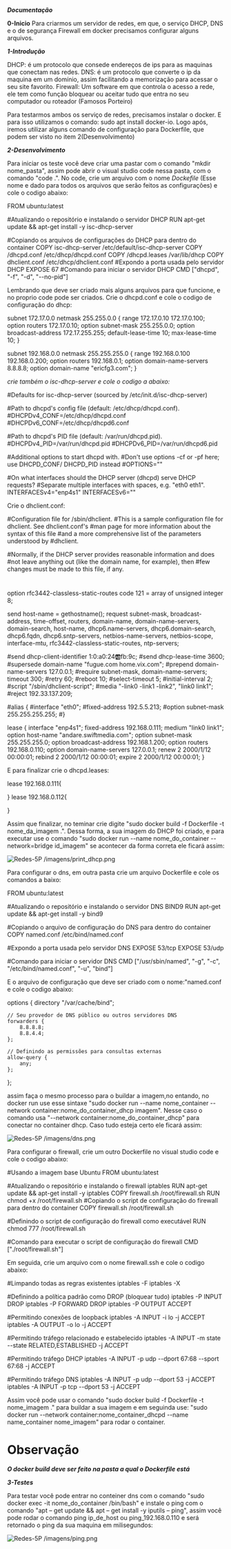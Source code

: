 ***Documentação***

**0-Inicio**
Para criarmos um servidor de redes, em que, o serviço DHCP, DNS e o de segurança Firewall em docker precisamos configurar alguns arquivos.

***1-Introdução***

DHCP: é um protocolo que consede endereços de ips para as maquinas que conectam nas redes.
DNS: é um protocolo que converte o ip da maquina em um domínio, assim facilitando a memorização para acessar o seu site favorito.
Firewall: Um software em que controla o acesso a rede, ele tem como função bloquear ou aceitar tudo que entra no seu computador ou roteador (Famosos Porteiro)

Para testarmos ambos os serviço de redes, precisamos instalar o docker. E para isso utilizamos o comando: sudo apt install docker-io. Logo após, iremos utilizar alguns comando de configuração para Dockerfile, que podem ser visto no item 2(Desenvolvimento)

***2-Desenvolvimento***

Para iniciar os teste você deve criar uma pastar com o comando "mkdir nome_pasta", assim pode abrir o visual studio code nessa pasta, com o comando "code .". No code, crie um arquivo com o nome *Dockefile* (Esse nome e dado para todos os arquivos que serão feitos as configurações) e cole o codigo abaixo:

FROM ubuntu:latest

#Atualizando o repositório e instalando o servidor DHCP
RUN apt-get update && apt-get install -y isc-dhcp-server

#Copiando os arquivos de configurações do DHCP para dentro do container
COPY  isc-dhcp-server /etc/default/isc-dhcp-server
COPY /dhcpd.conf /etc/dhcp/dhcpd.conf
COPY /dhcpd.leases /var/lib/dhcp
COPY dhclient.conf /etc/dhcp/dhclient.conf
#Expondo a porta usada pelo servidor DHCP
EXPOSE 67
#Comando para iniciar o servidor DHCP
CMD ["dhcpd", "-f", "-d", "--no-pid"]

Lembrando que deve ser criado mais alguns arquivos para que funcione, e no proprio code pode ser criados. Crie o dhcpd.conf e cole o codigo de configuração do dhcp:

subnet 172.17.0.0 netmask 255.255.0.0 {
    range 172.17.0.10 172.17.0.100;
    option routers 172.17.0.10;
    option subnet-mask 255.255.0.0;
    option broadcast-address 172.17.255.255;
    default-lease-time 10;
    max-lease-time 10;
}

subnet 192.168.0.0 netmask 255.255.255.0 {
  range 192.168.0.100 192.168.0.200;
  option routers 192.168.0.1;
  option domain-name-servers 8.8.8.8;
  option domain-name "ericfg3.com";
}

 *crie também o isc-dhcp-server e cole o codigo a abaixo:*
 
 #Defaults for isc-dhcp-server (sourced by /etc/init.d/isc-dhcp-server)

#Path to dhcpd's config file (default: /etc/dhcp/dhcpd.conf).
#DHCPDv4_CONF=/etc/dhcp/dhcpd.conf
#DHCPDv6_CONF=/etc/dhcp/dhcpd6.conf

#Path to dhcpd's PID file (default: /var/run/dhcpd.pid).
#DHCPDv4_PID=/var/run/dhcpd.pid
#DHCPDv6_PID=/var/run/dhcpd6.pid

#Additional options to start dhcpd with.
#Don't use options -cf or -pf here; use DHCPD_CONF/ DHCPD_PID instead
#OPTIONS=""

#On what interfaces should the DHCP server (dhcpd) serve DHCP requests?
#Separate multiple interfaces with spaces, e.g. "eth0 eth1".
INTERFACESv4="enp4s1"
INTERFACESv6=""

Crie o dhclient.conf:

#Configuration file for /sbin/dhclient.
#This is a sample configuration file for dhclient. See dhclient.conf's
#man page for more information about the syntax of this file
#and a more comprehensive list of the parameters understood by
#dhclient.

#Normally, if the DHCP server provides reasonable information and does
#not leave anything out (like the domain name, for example), then
#few changes must be made to this file, if any.
#

option rfc3442-classless-static-routes code 121 = array of unsigned integer 8;

send host-name = gethostname();
request subnet-mask, broadcast-address, time-offset, routers,
	domain-name, domain-name-servers, domain-search, host-name,
	dhcp6.name-servers, dhcp6.domain-search, dhcp6.fqdn, dhcp6.sntp-servers,
	netbios-name-servers, netbios-scope, interface-mtu,
	rfc3442-classless-static-routes, ntp-servers;

#send dhcp-client-identifier 1:0:a0:24:ab:fb:9c;
#send dhcp-lease-time 3600;
#supersede domain-name "fugue.com home.vix.com";
#prepend domain-name-servers 127.0.0.1;
#require subnet-mask, domain-name-servers;
timeout 300;
#retry 60;
#reboot 10;
#select-timeout 5;
#initial-interval 2;
#script "/sbin/dhclient-script";
#media "-link0 -link1 -link2", "link0 link1";
#reject 192.33.137.209;

#alias {
#interface "eth0";
#fixed-address 192.5.5.213;
#option subnet-mask 255.255.255.255;
#}

lease {
 interface "enp4s1";
 fixed-address 192.168.0.111;
 medium "link0 link1";
 option host-name "andare.swiftmedia.com";
 option subnet-mask 255.255.255.0;
 option broadcast-address 192.168.1.200;
 option routers 192.168.0.110;
 option domain-name-servers 127.0.0.1;
 renew 2 2000/1/12 00:00:01;
 rebind 2 2000/1/12 00:00:01;
 expire 2 2000/1/12 00:00:01;
}

E para finalizar crie o dhcpd.leases:

lease 192.168.0.111{

}
lease 192.168.0.112{
    
}

Assim que finalizar, no teminar crie digite "sudo docker build -f Dockerfile -t nome_da_imagem .". Dessa forma, a sua imagem do DHCP foi criado, e para executar use o comando "sudo docker run --name nome_do_container --network=bridge  id_imagem"
se acontecer da forma correta ele ficará assim:

![ Redes-5P
/imagens/print_dhcp.png
](imagens/print_dhcp.png)

Para configurar o dns, em outra pasta crie um arquivo Dockerfile e cole os comandos a baixo:

FROM ubuntu:latest

#Atualizando o repositório e instalando o servidor DNS BIND9
RUN apt-get update && apt-get install -y bind9

#Copiando o arquivo de configuração do DNS para dentro do container
COPY named.conf /etc/bind/named.conf

#Expondo a porta usada pelo servidor DNS
EXPOSE 53/tcp
EXPOSE 53/udp

#Comando para iniciar o servidor DNS
CMD ["/usr/sbin/named", "-g", "-c", "/etc/bind/named.conf", "-u", "bind"]

E o arquivo de configuração que deve ser criado com o nome:"named.conf e cole o codigo abaixo:

options {
    directory "/var/cache/bind";

    // Seu provedor de DNS público ou outros servidores DNS
    forwarders {
        8.8.8.8;
        8.8.4.4;
    };

    // Definindo as permissões para consultas externas
    allow-query {
        any;
    };
};

assim faça o mesmo processo para o buildar a imagem,no entando, no docker run use esse sintaxe "sudo docker run --name nome_container --network container:nome_do_container_dhcp imagem". Nesse caso o comando usa "--network container:nome_do_container_dhcp" para conectar no container dhcp. Caso tudo esteja certo ele ficará assim: 

![ Redes-5P
/imagens/dns.png
](imagens/dns.png)

Para configurar o firewall, crie um outro Dockerfile no visual studio code e cole o codigo abaixo:

#Usando a imagem base Ubuntu
FROM ubuntu:latest

#Atualizando o repositório e instalando o firewall iptables
RUN apt-get update && apt-get install -y iptables
COPY firewall.sh /root/firewall.sh
RUN  chmod +x /root/firewall.sh
#Copiando o script de configuração do firewall para dentro do container
COPY firewall.sh /root/firewall.sh

#Definindo o script de configuração do firewall como executável
RUN  chmod 777 /root/firewall.sh

#Comando para executar o script de configuração do firewall
CMD ["./root/firewall.sh"]


Em seguida, crie um arquivo com o nome firewall.ssh e cole o codigo abaixo:


#Limpando todas as regras existentes
iptables -F
iptables -X

#Definindo a política padrão como DROP (bloquear tudo)
iptables -P INPUT DROP
iptables -P FORWARD DROP
iptables -P OUTPUT ACCEPT

#Permitindo conexões de loopback
iptables -A INPUT -i lo -j ACCEPT
iptables -A OUTPUT -o lo -j ACCEPT

#Permitindo tráfego relacionado e estabelecido
iptables -A INPUT -m state --state RELATED,ESTABLISHED -j ACCEPT

#Permitindo tráfego DHCP
iptables -A INPUT -p udp --dport 67:68 --sport 67:68 -j ACCEPT

#Permitindo tráfego DNS
iptables -A INPUT -p udp --dport 53 -j ACCEPT
iptables -A INPUT -p tcp --dport 53 -j ACCEPT

Assim você pode usar o comando "sudo docker build -f Dockerfile -t nome_imagem ." para buildar a sua imagem e em seguinda use: "sudo docker run --network container:nome_container_dhcpd --name name_container nome_imagem" para rodar o container.
# Observação 
***O docker build deve ser feito na pasta a qual o Dockerfile está***


***3-Testes***

Para testar você pode entrar no conteiner dns com o comando "sudo docker exec -it nome_do_container /bin/bash" e instale o ping com o comando "apt – get update && apt – get install -y iputils – ping", assim você pode rodar o comando ping ip_de_host ou ping_192.168.0.110 e será retornado o ping da sua maquina em milisegundos:


![ Redes-5P
/imagens/ping.png
](imagens/ping.png)

